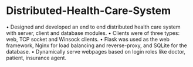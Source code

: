 # Distributed-Health-Care-System
•	Designed and developed an end to end distributed health care system with server, client and database modules.
•	Clients were of three types: web, TCP socket and Winsock clients.
•	Flask was used as the web framework, Nginx for load balancing and reverse-proxy, and SQLite for the database. 
•	Dynamically serve webpages based on login roles like doctor, patient, insurance agent.
